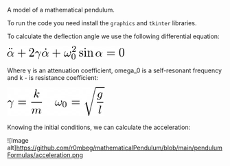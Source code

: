 A model of a mathematical pendulum.

To run the code you need install the `graphics` and `tkinter` libraries.

To calculate the deflection angle we use the following differential equation:

![Image alt](https://github.com/r0mbeg/mathematicalPendulum/blob/main/pendulumFormulas/equation.png)

Where γ is an attenuation coefficient, omega_0 is a self-resonant frequency and k - is resistance coefficient:

![Image alt](https://github.com/r0mbeg/mathematicalPendulum/blob/main/pendulumFormulas/gammaAndOmega0.png)

Knowing the initial conditions, we can calculate the acceleration:

![Image alt]https://github.com/r0mbeg/mathematicalPendulum/blob/main/pendulumFormulas/acceleration.png


